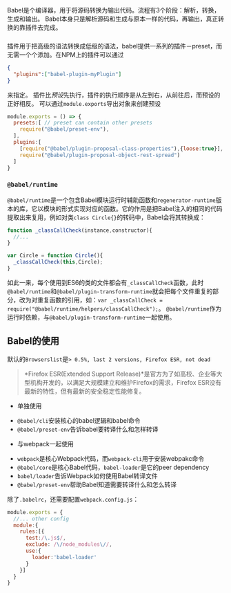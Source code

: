 Babel是个编译器，用于将源码转换为输出代码。流程有3个阶段：解析，转换，生成和输出。
Babel本身只是解析源码和生成与原本一样的代码，再输出，真正转换的靠插件去完成。

### 
插件用于把高级的语法转换成低级的语法，babel提供一系列的插件－preset，而无需一个个添加。在NPM上的插件可以通过
```json
{
  "plugins":["babel-plugin-myPlugin"]
}
```
来指定。
插件比*预设*先执行，插件的执行顺序是从左到右，从前往后，而预设的正好相反。
可以通过`module.exports`导出对象来创建预设
```js
module.exports = () => {
  presets:[ // preset can contain other presets
    require("@babel/preset-env"),
  ],
  plugins:[
    [require("@babel/plugin-proposal-class-properties"),{loose:true}],
    require("@babel/plugin-proposal-object-rest-spread")
  ]
}
```

### `@babel/runtime`
`@babel/runtime`是一个包含Babel模块运行时辅助函数和`regenerator-runtime`版本的库，它以模块的形式实现对应的函数。它的作用是把Babel注入的相同的代码提取出来复用，例如对类`class Circle{}`的转码中，Babel会将其转换成：
```js
function _classCallCheck(instance,constructor){
  //...
}

var Circle = function Circle(){
  _classCallCheck(this,Circle);
}
```
如此一来，每个使用到ES6的类的文件都会有`_classCallCheck`函数，此时`@babel/runtime`和`@babel/plugin-transform-runtime`就会把每个文件重复的部分，改为对重复函数的引用，如：`var _classCallCheck = require("@babel/runtime/helpers/classCallCheck");`。
`@babel/runtime`作为运行时依赖，与`@babel/plugin-transform-runtime`一起使用。

## Babel的使用
默认的`Browserslist`是`> 0.5%, last 2 versions, Firefox ESR, not dead` 
> *Firefox ESR(Extended Support Release)*是官方为了如高校、企业等大型机构开发的，以满足大规模建立和维护Firefox的需求，Firefox ESR没有最新的特性，但有最新的安全稳定性能修复。

+ 单独使用
- `@babel/cli`安装核心的babel逻辑和babel命令
- `@babel/preset-env`告诉babel要转译什么和怎样转译

+ 与webpack一起使用
- `webpack`是核心Webpack代码，而`webpack-cli`用于安装webpakc命令
- `@babel/core`是核心Babel代码，`babel-loader`是它的peer dependency
- `babel/loader`告诉Webpack如何使用Babel转译文件
- `@babel/preset-env`帮助Babel知道需要转译什么和怎么转译

除了`.babelrc`，还需要配置`webpack.config.js`：
```js
module.exports = {
  //... other config
  module:{
    rules:[{
      test:/\.js$/,
      exclude: /\/node_modules\//,
      use:{
        loader:'babel-loader'
      }
    }]
  }
}
```